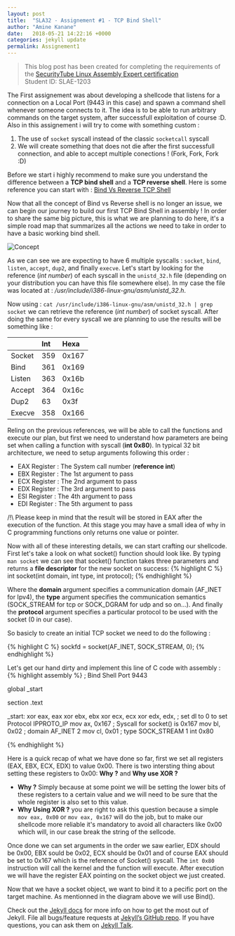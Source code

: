 ```yaml
---
layout: post
title:  "SLA32 - Assignement #1 - TCP Bind Shell"
author: "Amine Kanane"
date:   2018-05-21 14:22:16 +0000
categories: jekyll update
permalink: Assignement1
---
```

<blockquote class="u--startsWithDoubleQuote"> This blog post has been created for completing the requirements of the <a href="http://securitytube-training.com/online-courses/securitytube-linux-assembly-expert/">SecurityTube Linux Assembly Expert certification</a> <br>
Student ID: SLAE-1203 </blockquote>

The First assignement was about developing a shellcode that listens for a connection on a Local Port (9443 in this case) and spawn a command shell whenever someone connects to it. The idea is to be able to run arbitrary commands on the target system, after successfull exploitation of course :D. Also in this assignement i will try to come with something custom :

1. The use of `socket` syscall instead of the classic `socketcall` syscall
2. We will create something that does not die after the first successfull connection, and able to accept multiple conections ! (Fork, Fork, Fork :D)

Before we start i highly recommend to make sure you understand the difference between a **TCP bind shell** and a **TCP reverse shell**. Here is some reference you can start with : [Bind Vs Reverse TCP Shell]

Now that all the concept of Bind vs Reverse shell is no longer an issue, we can begin our journey to build our first TCP Bind Shell in assembly !
In order to share the same big picture, this is what we are planning to do here, it's a simple road map that summarizes all the actions we need to take in order to have a basic working bind shell.

![Concept](SLA32_1.png)

As we can see we are expecting to have 6 multiple syscalls : `socket`, `bind`, `listen`, `accept`, `dup2`, and finally `execve`. Let's start by looking for the reference (*int number*) of each syscall in the `unistd_32.h` file (depending on your distribution you can have this file somewhere else). In my case the file was located at : */usr/include/i386-linux-gnu/asm/unistd_32.h*.

Now using : `cat /usr/include/i386-linux-gnu/asm/unistd_32.h | grep socket` we can retrieve the reference (*int number*) of socket syscall. After doing the same for every syscall we are planning to use the results will be something like :

|      | Int     | Hexa     |
| :------------- | :------------- | :------------- |
| Socket     | 359       | 0x167       |
| Bind     | 361       | 0x169       |
| Listen     | 363       | 0x16b       |
| Accept     | 364       | 0x16c       |
| Dup2     | 63       | 0x3f       |
| Execve     | 358       | 0x166       |

Reling on the previous references, we will be able to call the functions and execute our plan, but first we need to understand how parameters are being set when calling a function with syscall (**int 0x80**). In  typical 32 bit architecture, we need to setup arguments following this order :

- EAX Register : The System call number (**reference int**)
- EBX Register : The 1st argument to pass
- ECX Register : The 2nd argument to pass
- EDX Register : The 3rd argument to pass
- ESI Register : The 4th argument to pass
- EDI Register : The 5th argument to pass

/!\ Please keep in mind that the result will be stored in EAX after the execution of the function. At this stage you may have a small idea of why in C programming functions only returns one value or pointer.

Now with all of these interesting details, we can start crafting our shellcode. First let's take a look on what socket() function should look like. By typing `man socket` we can see that socket() function takes three parameters and returns a **file descriptor** for the new socket on success:
{% highlight C %}
int socket(int domain, int type, int protocol);
{% endhighlight %}

Where the  **domain**  argument  specifies  a communication domain (AF_INET for Ipv4), the **type** argument specifies the communication semantics (SOCK_STREAM for tcp or SOCK_DGRAM for udp and so on...). And finally the **protocol** argument specifies a particular protocol to be used with the socket (0 in our case).

So basicly to create an initial TCP socket we need to do the following :

{% highlight C %}
sockfd = socket(AF_INET, SOCK_STREAM, 0);
{% endhighlight %}

Let's get our hand dirty and implement this line of C code with assembly :
{% highlight assembly %}
; Bind Shell Port 9443

global _start

section .text

_start:
      xor eax, eax
      xor ebx, ebx
      xor ecx, ecx
      xor edx, edx, ; set dl to 0 to set Protocol IPPROTO_IP
      mov ax, 0x167 ; Syscall for socket() is 0x167
      mov bl, 0x02 ; domain AF_INET 2
      mov cl, 0x01 ; type SOCK_STREAM 1
      int 0x80

{% endhighlight %}

Here is a quick recap of what we have done so far, first we set all registers (EAX, EBX, ECX, EDX) to value 0x00. There is two intersting thing about setting these registers to 0x00: **Why ?** and **Why use XOR ?**
- **Why ?** Simply because at some point we will be setting the lower bits of these registers to a certain value and we will need to be sure that the whole register is also set to this value.
- **Why Using XOR ?** you are right to ask this question because a simple `mov eax, 0x00` or `mov eax, 0x167` will do the job, but to make our shellcode more reliable it's mandatory to avoid all characters like 0x00 which will, in our case break the string of the sellcode.

Once done we can set arguments in the order we saw earlier, EDX should be 0x00, EBX sould be 0x02, ECX should be 0x01 and of course EAX should be set to 0x167 which is the reference of Socket() syscall.
The `int 0x80` instruction will call the kernel and the function will execute. After execution we will have the register EAX pointing on the socket object we just created.

Now that we have a socket object, we want to bind it to a pecific port on the target machine. As mentionned in the diagram above we will use Bind(). 



Check out the [Jekyll docs][jekyll-docs] for more info on how to get the most out of Jekyll. File all bugs/feature requests at [Jekyll’s GitHub repo][jekyll-gh]. If you have questions, you can ask them on [Jekyll Talk][jekyll-talk].

[jekyll-docs]: https://jekyllrb.com/docs/home
[jekyll-gh]:   https://github.com/jekyll/jekyll
[jekyll-talk]: https://talk.jekyllrb.com/
[Bind Vs Reverse TCP Shell]: https://www.hackingtutorials.org/networking/hacking-netcat-part-2-bind-reverse-shells/
[SecurityTube Linux Assembly Expert certification]: http://securitytube-training.com/online-courses/securitytube-linux-assembly-expert/
